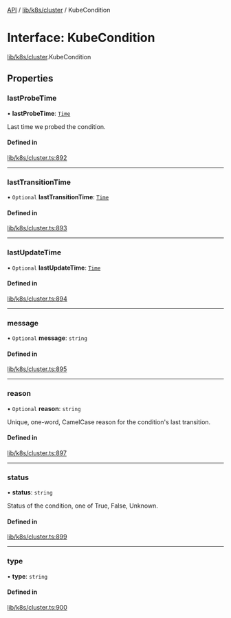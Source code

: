 [API](../API.md) / [lib/k8s/cluster](../modules/lib_k8s_cluster.md) / KubeCondition

# Interface: KubeCondition

[lib/k8s/cluster](../modules/lib_k8s_cluster.md).KubeCondition

## Properties

### lastProbeTime

• **lastProbeTime**: [`Time`](../modules/lib_k8s_cluster.md#time)

Last time we probed the condition.

#### Defined in

[lib/k8s/cluster.ts:892](https://github.com/kubernetes-sigs/headlamp/blob/072d2509b/frontend/src/lib/k8s/cluster.ts#L892)

___

### lastTransitionTime

• `Optional` **lastTransitionTime**: [`Time`](../modules/lib_k8s_cluster.md#time)

#### Defined in

[lib/k8s/cluster.ts:893](https://github.com/kubernetes-sigs/headlamp/blob/072d2509b/frontend/src/lib/k8s/cluster.ts#L893)

___

### lastUpdateTime

• `Optional` **lastUpdateTime**: [`Time`](../modules/lib_k8s_cluster.md#time)

#### Defined in

[lib/k8s/cluster.ts:894](https://github.com/kubernetes-sigs/headlamp/blob/072d2509b/frontend/src/lib/k8s/cluster.ts#L894)

___

### message

• `Optional` **message**: `string`

#### Defined in

[lib/k8s/cluster.ts:895](https://github.com/kubernetes-sigs/headlamp/blob/072d2509b/frontend/src/lib/k8s/cluster.ts#L895)

___

### reason

• `Optional` **reason**: `string`

Unique, one-word, CamelCase reason for the condition's last transition.

#### Defined in

[lib/k8s/cluster.ts:897](https://github.com/kubernetes-sigs/headlamp/blob/072d2509b/frontend/src/lib/k8s/cluster.ts#L897)

___

### status

• **status**: `string`

Status of the condition, one of True, False, Unknown.

#### Defined in

[lib/k8s/cluster.ts:899](https://github.com/kubernetes-sigs/headlamp/blob/072d2509b/frontend/src/lib/k8s/cluster.ts#L899)

___

### type

• **type**: `string`

#### Defined in

[lib/k8s/cluster.ts:900](https://github.com/kubernetes-sigs/headlamp/blob/072d2509b/frontend/src/lib/k8s/cluster.ts#L900)
